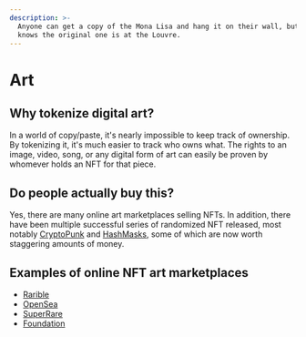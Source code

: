 ```yaml
---
description: >-
  Anyone can get a copy of the Mona Lisa and hang it on their wall, but everyone
  knows the original one is at the Louvre.
---
```


# Art

## Why tokenize digital art?

In a world of copy/paste, it's nearly impossible to keep track of ownership. By tokenizing it, it's much easier to track who owns what. The rights to an image, video, song, or any digital form of art can easily be proven by whomever holds an NFT for that piece.

## Do people actually buy this?

Yes, there are many online art marketplaces selling NFTs. In addition, there have been multiple successful series of randomized NFT released, most notably [CryptoPunk](https://www.larvalabs.com/cryptopunks) and [HashMasks](https://www.thehashmasks.com/), some of which are now worth staggering amounts of money.

## Examples of online NFT art marketplaces

* [Rarible](https://rarible.com/)
* [OpenSea](https://opensea.io/)
* [SuperRare](https://superrare.co/)
* [Foundation](https://foundation.app/)

